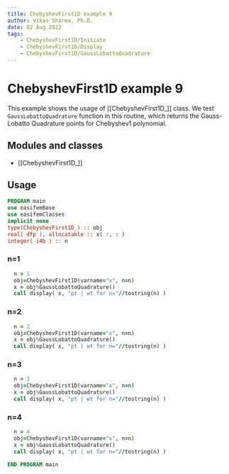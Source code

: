 ```yaml
---
title: ChebyshevFirst1D example 9
author: Vikas Sharma, Ph.D.
date: 02 Aug 2022
tags:
    - ChebyshevFirst1D/Initiate
    - ChebyshevFirst1D/Display
    - ChebyshevFirst1D/GaussLobattoQuadrature
---
```


# ChebyshevFirst1D example 9

This example shows the usage of [[ChebyshevFirst1D_]] class. We test `GaussLobattoQuadrature` function in this routine, which returns the Gauss-Lobatto Quadrature points for Chebyshev1 polynomial.

## Modules and classes

- [[ChebyshevFirst1D_]]

## Usage

```fortran
PROGRAM main
use easifemBase
use easifemClasses
implicit none
type(ChebyshevFirst1D_) :: obj
real( dfp ), allocatable :: x( :, : )
integer( i4b ) :: n
```

### n=1

```fortran
  n = 1
  obj=ChebyshevFirst1D(varname="x", n=n)
  x = obj%GaussLobattoQuadrature()
  call display( x, "pt | wt for n="//tostring(n) )
```

### n=2

```fortran
  n = 2
  obj=ChebyshevFirst1D(varname="x", n=n)
  x = obj%GaussLobattoQuadrature()
  call display( x, "pt | wt for n="//tostring(n) )
```

### n=3

```fortran
  n = 3
  obj=ChebyshevFirst1D(varname="x", n=n)
  x = obj%GaussLobattoQuadrature()
  call display( x, "pt | wt for n="//tostring(n) )
```

### n=4

```fortran
  n = 4
  obj=ChebyshevFirst1D(varname="x", n=n)
  x = obj%GaussLobattoQuadrature()
  call display( x, "pt | wt for n="//tostring(n) )
```

```fortran
END PROGRAM main
```
